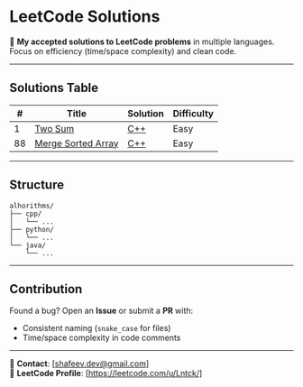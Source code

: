 # LeetCode Solutions

📌 **My accepted solutions to LeetCode problems** in multiple languages.  
Focus on efficiency (time/space complexity) and clean code.

---

## Solutions Table

| #   | Title | Solution | Difficulty |
|-----|-------|----------|------------|
|1|[Two Sum](https://leetcode.com/problems/two-sum/)|[C++](./algorithms/cpp/twoSum.cpp)|Easy|
|88|[Merge Sorted Array](https://leetcode.com/problems/merge-sorted-array/)|[C++](./algorithms/cpp/mergeSortedArray.cpp)|Easy|

---

## Structure

```
alhorithms/
├── cpp/
│   └── ...
├── python/
│   └── ...
└── java/
    └── ...
```

---

## Contribution

Found a bug? Open an **Issue** or submit a **PR** with:
- Consistent naming (`snake_case` for files)
- Time/space complexity in code comments

---

📧 **Contact**: [shafeev.dev@gmail.com]  
🔗 **LeetCode Profile**: [https://leetcode.com/u/Lntck/]
